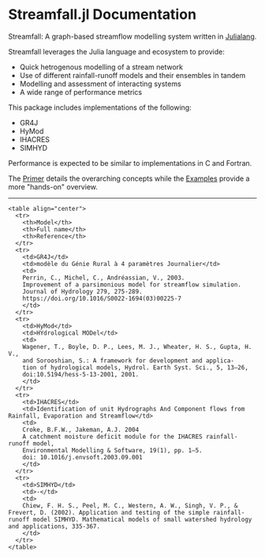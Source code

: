 # Streamfall.jl Documentation

Streamfall: A graph-based streamflow modelling system written in [Julialang](http://julialang.org/).

Streamfall leverages the Julia language and ecosystem to provide:
- Quick hetrogenous modelling of a stream network
- Use of different rainfall-runoff models and their ensembles in tandem
- Modelling and assessment of interacting systems
- A wide range of performance metrics

This package includes implementations of the following:
- GR4J
- HyMod
- IHACRES
- SIMHYD

Performance is expected to be similar to implementations in C and Fortran.

The [Primer](@ref) details the overarching concepts while the [Examples](@ref) provide a
more "hands-on" overview.

---

```@raw html
<table align="center">
  <tr>
    <th>Model</th>
    <th>Full name</th>
    <th>Reference</th>
  </tr>
  <tr>
    <td>GR4J</td>
    <td>modèle du Génie Rural à 4 paramètres Journalier</td>
    <td>
    Perrin, C., Michel, C., Andréassian, V., 2003.
    Improvement of a parsimonious model for streamflow simulation.
    Journal of Hydrology 279, 275-289.
    https://doi.org/10.1016/S0022-1694(03)00225-7
    </td>
  </tr>
  <tr>
    <td>HyMod</td>
    <td>HYdrological MODel</td>
    <td>
    Wagener, T., Boyle, D. P., Lees, M. J., Wheater, H. S., Gupta, H. V.,
    and Sorooshian, S.: A framework for development and applica-
    tion of hydrological models, Hydrol. Earth Syst. Sci., 5, 13–26,
    doi:10.5194/hess-5-13-2001, 2001.
    </td>
  </tr>
  <tr>
    <td>IHACRES</td>
    <td>Identification of unit Hydrographs And Component flows from Rainfall, Evaporation and Streamflow</td>
    <td>
    Croke, B.F.W., Jakeman, A.J. 2004
    A catchment moisture deficit module for the IHACRES rainfall-runoff model,
    Environmental Modelling & Software, 19(1), pp. 1–5.
    doi: 10.1016/j.envsoft.2003.09.001
    </td>
  </tr>
  <tr>
    <td>SIMHYD</td>
    <td>-</td>
    <td>
    Chiew, F. H. S., Peel, M. C., Western, A. W., Singh, V. P., & Frevert, D. (2002). Application and testing of the simple rainfall-runoff model SIMHYD. Mathematical models of small watershed hydrology and applications, 335-367.
    </td>
  </tr>
</table>
```

